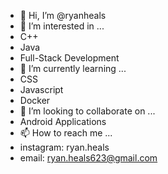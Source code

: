 - 👋 Hi, I’m @ryanheals
- 👀 I’m interested in ...
- C++
- Java
- Full-Stack Development
- 🌱 I’m currently learning ...
- CSS
- Javascript
- Docker
- 💞️ I’m looking to collaborate on ...
- Android Applications
- 📫 How to reach me ...
- instagram: ryan.heals
- email: ryan.heals623@gmail.com

<!---
ryanheals/ryanheals is a ✨ special ✨ repository because its `README.md` (this file) appears on your GitHub profile.
You can click the Preview link to take a look at your changes.
--->
